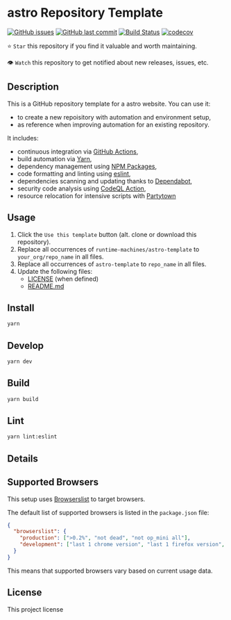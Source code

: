 # astro Repository Template

[![GitHub issues](https://img.shields.io/github/issues/runtime-machines/astro-template.svg)](https://github.com/runtime-machines/astro-template/issues)
[![GitHub last commit](https://img.shields.io/github/last-commit/runtime-machines/astro-template.svg)](https://github.com/runtime-machines/astro-template/commits/master)
[![Build Status](https://github.com/runtime-machines/astro-template/actions/workflows/ci.yml/badge.svg)](https://github.com/runtime-machines/astro-template/actions)
[![codecov](https://codecov.io/github/runtime-machines/astro-template/branch/master/graph/badge.svg?token=ML6UOZQGV7)](https://codecov.io/github/runtime-machines/astro-template)

⭐ `Star` this repository if you find it valuable and worth maintaining.

👁 `Watch` this repository to get notified about new releases, issues, etc.

## Description

This is a GitHub repository template for a astro website.
You can use it:

- to create a new repoisitory with automation and environment setup,
- as reference when improving automation for an existing repository.

It includes:

- continuous integration via [GitHub Actions](https://github.com/features/actions),
- build automation via [Yarn](./package.json),
- dependency management using [NPM Packages](https://docs.npmjs.com/),
- code formatting and linting using [eslint](https://eslint.org/docs/latest/),
- dependencies scanning and updating thanks to [Dependabot](https://dependabot.com),
- security code analysis using [CodeQL Action](https://docs.github.com/en/github/finding-security-vulnerabilities-and-errors-in-your-code/about-code-scanning),
- resource relocation for intensive scripts with [Partytown](https://partytown.builder.io/)

## Usage

1. Click the `Use this template` button (alt. clone or download this repository).
1. Replace all occurrences of `runtime-machines/astro-template` to `your_org/repo_name` in all files.
1. Replace all occurrences of `astro-template` to `repo_name` in all files.
1. Update the following files:
   - [LICENSE](LICENSE) (when defined)
   - [README.md](README.md)

## Install

```sh
yarn
```

## Develop

```sh
yarn dev

```

## Build

```sh
yarn build

```

## Lint

```sh
yarn lint:eslint

```

## Details

## Supported Browsers

This setup uses [Browserslist](https://github.com/browserslist/browserslist) to target browsers.

The default list of supported browsers is listed in the `package.json` file:

```json
{
  "browserslist": {
    "production": [">0.2%", "not dead", "not op_mini all"],
    "development": ["last 1 chrome version", "last 1 firefox version", "last 1 safari version"]
  }
}
```

This means that supported browsers vary based on current usage data.

## License

This project license
